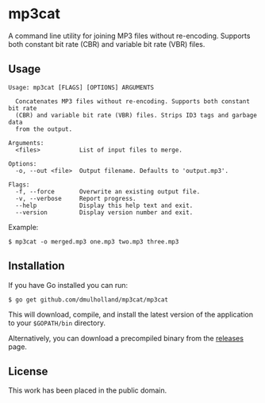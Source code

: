 
# mp3cat

A command line utility for joining MP3 files without re-encoding. Supports both constant bit rate (CBR) and variable bit rate (VBR) files.


## Usage

    Usage: mp3cat [FLAGS] [OPTIONS] ARGUMENTS

      Concatenates MP3 files without re-encoding. Supports both constant bit rate
      (CBR) and variable bit rate (VBR) files. Strips ID3 tags and garbage data
      from the output.

    Arguments:
      <files>           List of input files to merge.

    Options:
      -o, --out <file>  Output filename. Defaults to 'output.mp3'.

    Flags:
      -f, --force       Overwrite an existing output file.
      -v, --verbose     Report progress.
      --help            Display this help text and exit.
      --version         Display version number and exit.

Example:

    $ mp3cat -o merged.mp3 one.mp3 two.mp3 three.mp3


## Installation

If you have Go installed you can run:

    $ go get github.com/dmulholland/mp3cat/mp3cat

This will download, compile, and install the latest version of the application to your `$GOPATH/bin` directory.

Alternatively, you can download a precompiled binary from the [releases](https://github.com/dmulholland/mp3cat/releases) page.


## License

This work has been placed in the public domain.
